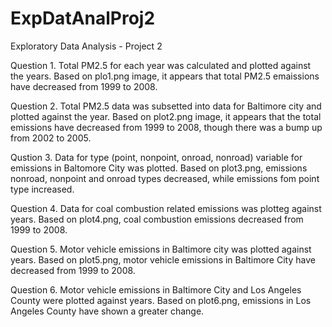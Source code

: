 # ExpDatAnalProj2
Exploratory Data Analysis - Project 2

Question 1.
Total PM2.5 for each year was calculated and plotted against the years.
Based on plo1.png image, it appears that total PM2.5 emaissions have decreased from 1999 to 2008.

Question 2.
Total PM2.5 data was subsetted into data for Baltimore city and plotted against the year.
Based on plot2.png image, it appears that the total emissions have decreased from 1999 to 2008, though there was a bump
up from 2002 to 2005.

Qustion 3.
Data for type (point, nonpoint, onroad, nonroad) variable for emissions in Baltomore City was plotted.
Based on plot3.png, emissions nonroad, nonpoint and onroad types decreased, while emissions fom point type increased.

Question 4.
Data for coal combustion related emissions was plotteg against years.
Based on plot4.png, coal combustion emissions decreased from 1999 to 2008.

Question 5.
Motor vehicle emissions in Baltimore city was plotted against years.
Based on plot5.png, motor vehicle emissions in Baltimore City have decreased from 1999 to 2008.

Question 6.
Motor vehicle emissions in Baltimore City and Los Angeles County were plotted against years.
Based on plot6.png, emissions in Los Angeles County have shown a greater change.
